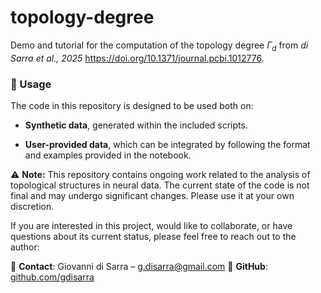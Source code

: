 # topology-degree
Demo and tutorial for the computation of the topology degree $\Gamma_d$ from *di Sarra et al., 2025* https://doi.org/10.1371/journal.pcbi.1012776.

### 🔧 Usage

The code in this repository is designed to be used both on:

* **Synthetic data**, generated within the included scripts.

* **User-provided data**, which can be integrated by following the format and examples provided in the notebook.

⚠️ **Note:** This repository contains ongoing work related to the analysis of topological structures in neural data. The current state of the code is not final and may undergo significant changes. Please use it at your own discretion.

If you are interested in this project, would like to collaborate, or have questions about its current status, please feel free to reach out to the author:

📧 **Contact**: Giovanni di Sarra – g.disarra@gmail.com 
🔗 **GitHub**: [github.com/gdisarra](https://github.com/gdisarra)

